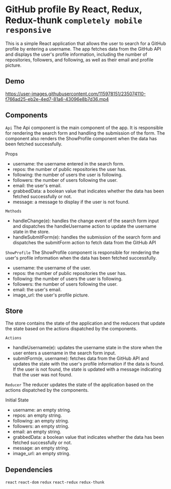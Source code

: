 # GitHub profile By React, Redux, Redux-thunk `completely mobile responsive`

This is a simple React application that allows the user to search for a GitHub profile by entering a username. The app fetches data from the GitHub API and displays the user's profile information, including the number of repositories, followers, and following, as well as their email and profile picture.


## Demo


https://user-images.githubusercontent.com/115978151/235074110-f766ad25-eb2e-4ed7-81a6-43096e8b7d36.mp4


## Components

`Api`
The Api component is the main component of the app. It is responsible for rendering the search form and handling the submission of the form. The component also renders the ShowProfile component when the data has been fetched successfully.

Props

- username: the username entered in the search form.
- repos: the number of public repositories the user has.
- following: the number of users the user is following.
- followers: the number of users following the user.
- email: the user's email.
- grabbedData: a boolean value that indicates whether the data has been fetched successfully or not.
- message: a message to display if the user is not found.

`Methods`

- handleChange(e): handles the change event of the search form input and dispatches the handleUsername action to update the username state in the store.
- handleSubmitForm(e): handles the submission of the search form and dispatches the submitForm action to fetch data from the GitHub API

`ShowProfile`
The ShowProfile component is responsible for rendering the user's profile information when the data has been fetched successfully.

- username: the username of the user.
- repos: the number of public repositories the user has.
- following: the number of users the user is following.
- followers: the number of users following the user.
- email: the user's email.
- image_url: the user's profile picture.

## Store

The store contains the state of the application and the reducers that update the state based on the actions dispatched by the components.

`Actions`

- handleUsername(e): updates the username state in the store when the user enters a username in the search form input.
- submitForm(e, username): fetches data from the GitHub API and updates the state with the user's profile information if the data is found. If the user is not found, the state is updated with a message indicating that the user was not found.

`Reducer`
The reducer updates the state of the application based on the actions dispatched by the components.

Initial State

- username: an empty string.
- repos: an empty string.
- following: an empty string.
- followers: an empty string.
- email: an empty string.
- grabbedData: a boolean value that indicates whether the data has been fetched successfully or not.
- message: an empty string.
- image_url: an empty string.

## Dependencies

`react`
`react-dom`
`redux`
`react-redux`
`redux-thunk`
